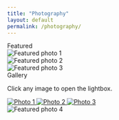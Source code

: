 ```yaml
---
title: "Photography"
layout: default
permalink: /photography/
---
```


<link rel="stylesheet" href="https://cdn.jsdelivr.net/npm/swiper@11/swiper-bundle.min.css">
<link rel="stylesheet" href="https://cdn.jsdelivr.net/npm/lightgallery@2.8.2/css/lightgallery-bundle.min.css">
<link rel="stylesheet" href="{{ '/assets/css/photography.css' | relative_url }}">

<div class="hero-slider">
  <div class="section-title">Featured</div>
  <div class="swiper">
    <div class="swiper-wrapper">
      <!-- Replace sample images with yours -->
      <div class="swiper-slide">
        <img src="{{ '/assets/photography/full/esiz.JPG' | relative_url }}" alt="Featured photo 1">
      </div>
      <div class="swiper-slide">
        <img src="{{ '/assets/photography/full/office.jpeg' | relative_url }}" alt="Featured photo 2">
      </div>
      <div class="swiper-slide">
        <img src="{{ '/assets/photography/full/hero.jpg' | relative_url }}" alt="Featured photo 3">
      </div>
    </div>
    <!-- Nav -->
    <div class="swiper-button-next"></div>
    <div class="swiper-button-prev"></div>
    <!-- Pagination -->
    <div class="swiper-pagination"></div>
  </div>
</div>

<div class="gallery-wrap">
  <div class="section-title">Gallery</div>
  <p class="subtle">Click any image to open the lightbox.</p>

  <!-- LightGallery target -->
  <div id="lightgallery" class="gallery-grid">
    <!-- Each anchor: data-src points to large file, <img> shows the thumbnail -->
    <a href="#" data-src="{{ '/assets/photography/full/esiz.JPG' | relative_url }}" data-sub-html="Caption one">
      <img src="{{ '/assets/photography/thumbs/001.jpg' | relative_url }}" alt="Photo 1">
    </a>
    <a href="#" data-src="{{ '/assets/photography/full/office.jpeg' | relative_url }}" data-sub-html="Caption two">
      <img src="{{ '/assets/photography/thumbs/002.jpg' | relative_url }}" alt="Photo 2">
    </a>
    <a href="#" data-src="{{ '/assets/photography/full/hero.jpg' | relative_url }}" data-sub-html="Caption three">
      <img src="{{ '/assets/photography/thumbs/003.jpg' | relative_url }}" alt="Photo 3">
    </a>
    <!-- Add more blocks as you add photos -->
  </div>
</div>

<script src="https://cdn.jsdelivr.net/npm/swiper@11/swiper-bundle.min.js"></script>
<script src="https://cdn.jsdelivr.net/npm/lightgallery@2.8.2/lightgallery.min.js"></script>
<script src="https://cdn.jsdelivr.net/npm/lightgallery@2.8.2/plugins/thumbnail/lg-thumbnail.min.js"></script>
<script src="https://cdn.jsdelivr.net/npm/lightgallery@2.8.2/plugins/zoom/lg-zoom.min.js"></script>

<script>
  // Slider
  const swiper = new Swiper('.swiper', {
    loop: true,
    speed: 500,
    grabCursor: true,
    pagination: { el: '.swiper-pagination', clickable: true },
    navigation: { nextEl: '.swiper-button-next', prevEl: '.swiper-button-prev' },
  });

  // Lightbox
  lightGallery(document.getElementById('lightgallery'), {
    selector: 'a',
    download: false,
    thumbnail: true,
    zoom: true,
    mobileFirst: true,
    actualSize: false
  });
</script>
<div class="swiper-slide">
  <img src="{{ '/assets/photography/full/004.jpg' | relative_url }}" alt="Featured photo 4">
</div>
